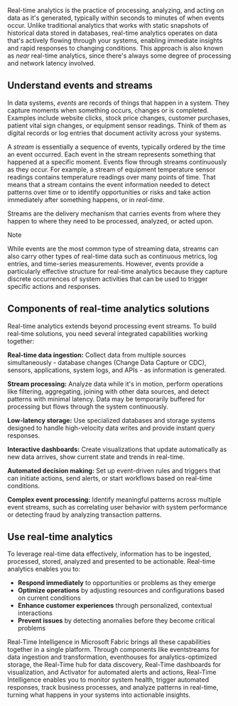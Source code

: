 Real-time analytics is the practice of processing, analyzing, and acting on data as it's generated, typically within seconds to minutes of when events occur. Unlike traditional analytics that works with static snapshots of historical data stored in databases, real-time analytics operates on data that's actively flowing through your systems, enabling immediate insights and rapid responses to changing conditions. This approach is also known as *near* real-time analytics, since there's always some degree of processing and network latency involved.

## Understand events and streams

In data systems, *events* are records of things that happen in a system. They capture moments when something occurs, changes or is completed. Examples include website clicks, stock price changes, customer purchases, patient vital sign changes, or equipment sensor readings. Think of them as digital records or log entries that document activity across your systems.  

A *stream* is essentially a sequence of events, typically ordered by the time an event occurred. Each event in the stream represents something that happened at a specific moment. Events flow through streams continuously as they occur. For example, a stream of equipment temperature sensor readings contains temperature readings over many points of time. That means that a stream contains the event information needed to detect patterns over time or to identify opportunities or risks and take action immediately after something happens, or in *real-time*.

Streams are the delivery mechanism that carries events from where they happen to where they need to be processed, analyzed, or acted upon.

> [!NOTE]
> While events are the most common type of streaming data, streams can also carry other types of real-time data such as continuous metrics, log entries, and time-series measurements. However, events provide a particularly effective structure for real-time analytics because they capture discrete occurrences of system activities that can be used to trigger specific actions and responses.

## Components of real-time analytics solutions

Real-time analytics extends beyond processing event streams. To build real-time solutions, you need several integrated capabilities working together:

**Real-time data ingestion:** Collect data from multiple sources simultaneously - database changes (Change Data Capture or CDC), sensors, applications, system logs, and APIs - as information is generated.

**Stream processing:** Analyze data while it's in motion, perform operations like filtering, aggregating, joining with other data sources, and detect patterns with minimal latency. Data may be temporarily buffered for processing but flows through the system continuously.

**Low-latency storage:** Use specialized databases and storage systems designed to handle high-velocity data writes and provide instant query responses.

**Interactive dashboards:** Create visualizations that update automatically as new data arrives, show current state and trends in real-time.

**Automated decision making:** Set up event-driven rules and triggers that can initiate actions, send alerts, or start workflows based on real-time conditions.

**Complex event processing:** Identify meaningful patterns across multiple event streams, such as correlating user behavior with system performance or detecting fraud by analyzing transaction patterns.

## Use real-time analytics

To leverage real-time data effectively, information has to be ingested, processed, stored, analyzed and presented to be actionable. Real-time analytics enables you to:

- **Respond immediately** to opportunities or problems as they emerge
- **Optimize operations** by adjusting resources and configurations based on current conditions  
- **Enhance customer experiences** through personalized, contextual interactions
- **Prevent issues** by detecting anomalies before they become critical problems

Real-Time Intelligence in Microsoft Fabric brings all these capabilities together in a single platform. Through components like eventstreams for data ingestion and transformation, eventhouses for analytics-optimized storage, the Real-Time hub for data discovery, Real-Time dashboards for visualization, and Activator for automated alerts and actions, Real-Time Intelligence enables you to monitor system health, trigger automated responses, track business processes, and analyze patterns in real-time, turning what happens in your systems into actionable insights.
